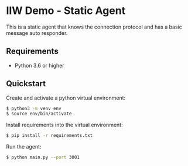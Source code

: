 IIW Demo - Static Agent
====================================

This is a static agent that knows the connection protocol and has a basic message auto responder.

Requirements
------------

- Python 3.6 or higher

Quickstart
----------

Create and activate a python virtual environment:
```sh
$ python3 -m venv env
$ source env/bin/activate
```

Install requirements into the virtual environment:
```sh
$ pip install -r requirements.txt
```

Run the agent:
```sh
$ python main.py --port 3001
```
